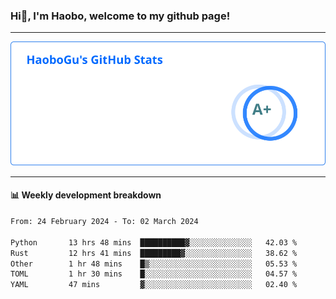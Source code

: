 <!--<h2 align="center"> Hi👋, I'm Haobo, welcome to my github page! </h2>-->
### Hi👋, I'm Haobo, welcome to my github page!
-------

<img href="https://github.com/HaoboGu" src="assets/stats.svg" alt="github stats" /> 

-------

#### 📊 **Weekly development breakdown**
<!--START_SECTION:waka-->

```txt
From: 24 February 2024 - To: 02 March 2024

Python       13 hrs 48 mins  ██████████▓░░░░░░░░░░░░░░   42.03 %
Rust         12 hrs 41 mins  █████████▓░░░░░░░░░░░░░░░   38.62 %
Other        1 hr 48 mins    █▒░░░░░░░░░░░░░░░░░░░░░░░   05.53 %
TOML         1 hr 30 mins    █░░░░░░░░░░░░░░░░░░░░░░░░   04.57 %
YAML         47 mins         ▓░░░░░░░░░░░░░░░░░░░░░░░░   02.40 %
```

<!--END_SECTION:waka-->
<!--
backup url: https://github-readme-status-dusky-ten.vercel.app/api?username=HaoboGu&count_private=true&show_icons=true&theme=transparent&border_color=2f80ed
-->
<!--
**HaoboGu/HaoboGu** is a ✨ _special_ ✨ repository because its `README.md` (this file) appears on your GitHub profile.

Here are some ideas to get you started:

- 🔭 I’m currently working on AI-assisted programming tools
- 🌱 I’m currently learning ...
- 👯 I’m looking to collaborate on ...
- 🤔 I’m looking for help with ...
- 💬 Ask me about ...
- 📫 How to reach me: ...
- 😄 Pronouns: ...
- ⚡ Fun fact: ...
-->
